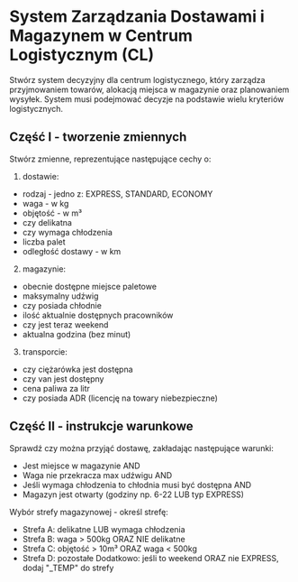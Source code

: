 # System Zarządzania Dostawami i Magazynem w Centrum Logistycznym (CL)

Stwórz system decyzyjny dla centrum logistycznego, który zarządza przyjmowaniem towarów, alokacją miejsca w magazynie oraz planowaniem wysyłek. System musi podejmować decyzje na podstawie wielu kryteriów logistycznych.

## Część I - tworzenie zmiennych
Stwórz zmienne, reprezentujące następujące cechy o:

1. dostawie:
- rodzaj - jedno z: EXPRESS, STANDARD, ECONOMY
- waga - w kg
- objętość - w m³
- czy delikatna
- czy wymaga chłodzenia
- liczba palet
- odległość dostawy - w km

2. magazynie:
- obecnie dostępne miejsce paletowe
- maksymalny udźwig
- czy posiada chłodnie
- ilość aktualnie dostępnych pracowników
- czy jest teraz weekend
- aktualna godzina (bez minut)

3. transporcie:
- czy ciężarówka jest dostępna
- czy van jest dostępny
- cena paliwa za litr
- czy posiada ADR (licencję na towary niebezpieczne)

## Część II - instrukcje warunkowe

Sprawdź czy można przyjąć dostawę, zakładając następujące warunki:
- Jest miejsce w magazynie AND
- Waga nie przekracza max udźwigu AND
- Jeśli wymaga chłodzenia to chłodnia musi być dostępna AND
- Magazyn jest otwarty (godziny np. 6-22 LUB typ EXPRESS)

Wybór strefy magazynowej - określ strefę:
 - Strefa A: delikatne LUB wymaga chłodzenia
 - Strefa B: waga > 500kg ORAZ NIE delikatne
 - Strefa C: objętość > 10m³ ORAZ waga < 500kg
 - Strefa D: pozostałe
 Dodatkowo: jeśli to weekend ORAZ nie EXPRESS, dodaj "_TEMP" do strefy
